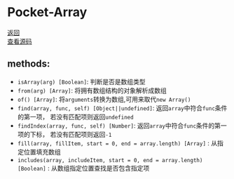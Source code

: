 # Pocket-Array
[返回](../Readme.md)<br>
[查看源码](../src/pocket-array/index.js)
## methods:

* `isArray(arg) [Boolean]`: 判断是否是数组类型
* `from(arg) [Array]`: 将拥有数组结构的对象解析成数组
* `of() [Array]`: 将`arguments`转换为数组,可用来取代`new Array()`
* `find(array, func, self) [Object||undefined]`: 返回`array`中符合`func`条件的第一项， 若没有匹配项则返回`undefined`
* `findIndex(array, func, self) [Number]`: 返回`array`中符合`func`条件的第一项的下标， 若没有匹配项则返回`-1`
* `fill(array, fillItem, start = 0, end = array.length) [Array]` : 从指定位置填充数组
* `includes(array, includeItem, start = 0, end = array.length) [Boolean]` : 从数组指定位置查找是否包含指定项
